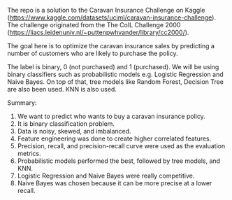 The repo is a solution to the Caravan Insurance Challenge on Kaggle (https://www.kaggle.com/datasets/uciml/caravan-insurance-challenge).
The challenge originated from the The CoIL Challenge 2000 (https://liacs.leidenuniv.nl/~puttenpwhvander/library/cc2000/).

The goal here is to optimize the caravan insurance sales by predicting a number of customers who are likely to purchase the policy.

The label is binary, 0 (not purchased) and 1 (purchased). We will be using binary classifiers such as probabilistic models e.g. Logistic Regression and Naive Bayes.
On top of that, tree models like Random Forest, Decision Tree are also been used. KNN is also used.

Summary:

1. We want to predict who wants to buy a caravan insurance policy.
2. It is binary classification problem.
3. Data is noisy, skewed, and imbalanced.
4. Feature engineering was done to create higher correlated features.
5. Precision, recall, and precision-recall curve were used as the evaluation metrics.
6. Probabilistic models performed the best, followed by tree models, and KNN.
7. Logistic Regression and Naive Bayes were really competitive.
8. Naive Bayes was chosen because it can be more precise at a lower recall.
   
